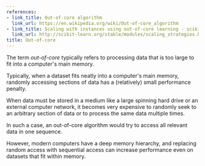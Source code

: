 ```yaml
---
references:
- link_title: Out-of-core algorithm
  link_url: https://en.wikipedia.org/wiki/Out-of-core_algorithm
- link_title: Scaling with instances using out-of-core learning - scikit-learn documentation
  link_url: http://scikit-learn.org/stable/modules/scaling_strategies.html#scaling-with-instances-using-out-of-core-learning
title: Out-of-core
---
```

The term *out-of-core* typically refers to processing data that is too large
to fit into a computer's main memory.

Typically, when a dataset fits neatly into a computer's main memory,
randomly accessing sections of data has a (relatively) small performance
penalty.

When data must be stored in a medium like a large spinning hard drive
or an external computer network, it becomes very expensive to randomly
seek to an arbitrary section of data or to process the same data
multiple times.

In such a case, an out-of-core algorithm would try to access all relevant
data in one sequence.

However, modern computers have a deep memory hierarchy, and replacing
random access with sequential access can increase performance even
on datasets that fit within memory.